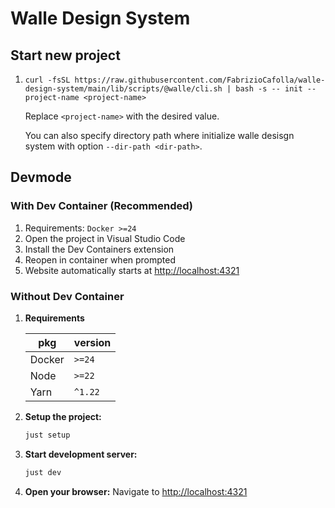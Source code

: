# Walle Design System

## Start new project

1. `curl -fsSL https://raw.githubusercontent.com/FabrizioCafolla/walle-design-system/main/lib/scripts/@walle/cli.sh | bash -s -- init --project-name <project-name>`

   Replace `<project-name>` with the desired value.

   You can also specify directory path where initialize walle desisgn system with option `--dir-path <dir-path>`.

## Devmode

### With Dev Container (Recommended)

1. Requirements: `Docker >=24`
2. Open the project in Visual Studio Code
3. Install the Dev Containers extension
4. Reopen in container when prompted
5. Website automatically starts at [http://localhost:4321](http://localhost:4321)

### Without Dev Container

1. **Requirements**

   | pkg    | version |
   | ------ | ------- |
   | Docker | `>=24`  |
   | Node   | `>=22`  |
   | Yarn   | `^1.22` |

2. **Setup the project:**

   ```bash
   just setup
   ```

3. **Start development server:**

   ```bash
   just dev
   ```

4. **Open your browser:**
   Navigate to [http://localhost:4321](http://localhost:4321)
